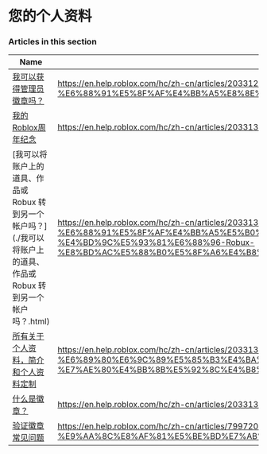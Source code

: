 # 您的个人资料  
### Articles in this section
Name|URL
-|-
[我可以获得管理员徽章吗？](./我可以获得管理员徽章吗？.html) |https://en.help.roblox.com/hc/zh-cn/articles/203312360-%E6%88%91%E5%8F%AF%E4%BB%A5%E8%8E%B7%E5%BE%97%E7%AE%A1%E7%90%86%E5%91%98%E5%BE%BD%E7%AB%A0%E5%90%97-
[我的Roblox周年纪念](./我的Roblox周年纪念.html) |https://en.help.roblox.com/hc/zh-cn/articles/203313060-%E6%88%91%E7%9A%84Roblox%E5%91%A8%E5%B9%B4%E7%BA%AA%E5%BF%B5
[我可以将账户上的道具、作品或 Robux 转到另一个帐户吗？](./我可以将账户上的道具、作品或 Robux 转到另一个帐户吗？.html) |https://en.help.roblox.com/hc/zh-cn/articles/203313090-%E6%88%91%E5%8F%AF%E4%BB%A5%E5%B0%86%E8%B4%A6%E6%88%B7%E4%B8%8A%E7%9A%84%E9%81%93%E5%85%B7-%E4%BD%9C%E5%93%81%E6%88%96-Robux-%E8%BD%AC%E5%88%B0%E5%8F%A6%E4%B8%80%E4%B8%AA%E5%B8%90%E6%88%B7%E5%90%97-
[所有关于个人资料，简介和个人资料定制](./所有关于个人资料，简介和个人资料定制.html) |https://en.help.roblox.com/hc/zh-cn/articles/203313660-%E6%89%80%E6%9C%89%E5%85%B3%E4%BA%8E%E4%B8%AA%E4%BA%BA%E8%B5%84%E6%96%99-%E7%AE%80%E4%BB%8B%E5%92%8C%E4%B8%AA%E4%BA%BA%E8%B5%84%E6%96%99%E5%AE%9A%E5%88%B6
[什么是徽章？](./什么是徽章？.html) |https://en.help.roblox.com/hc/zh-cn/articles/203313620-%E4%BB%80%E4%B9%88%E6%98%AF%E5%BE%BD%E7%AB%A0-
[验证徽章常见问题](./验证徽章常见问题.html) |https://en.help.roblox.com/hc/zh-cn/articles/7997207259156-%E9%AA%8C%E8%AF%81%E5%BE%BD%E7%AB%A0%E5%B8%B8%E8%A7%81%E9%97%AE%E9%A2%98